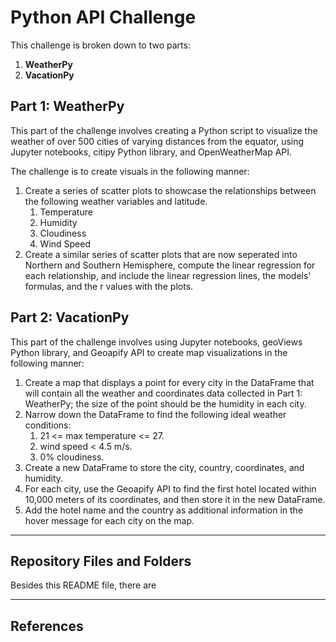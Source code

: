 # Python API Challenge

This challenge is broken down to two parts:

1. **WeatherPy**
2. **VacationPy**

## Part 1: WeatherPy

This part of the challenge involves creating a Python script to visualize the weather of over 500 cities of varying distances from the equator, using Jupyter notebooks, citipy Python library, and OpenWeatherMap API.

The challenge is to create visuals in the following manner:

1. Create a series of scatter plots to showcase the relationships between the following weather variables and latitude.
    1. Temperature
    2. Humidity
    3. Cloudiness
    4. Wind Speed
2. Create a similar series of scatter plots that are now seperated into Northern and Southern Hemisphere, compute the linear regression for each relationship, and include the linear regression lines, the models' formulas, and the r values with the plots.

## Part 2: VacationPy

This part of the challenge involves using Jupyter notebooks, geoViews Python library, and Geoapify API to create map visualizations in the following manner:

1. Create a map that displays a point for every city in the DataFrame that will contain all the weather and coordinates data collected in Part 1: WeatherPy; the size of the point should be the humidity in each city.
2. Narrow down the DataFrame to find the following ideal weather conditions:
    1. 21 <= max temperature <= 27.
    2. wind speed < 4.5 m/s.
    3. 0% cloudiness.
3. Create a new DataFrame to store the city, country, coordinates, and humidity.
4. For each city, use the Geoapify API to find the first hotel located within 10,000 meters of its coordinates, and then store it in the new DataFrame.
5. Add the hotel name and the country as additional information in the hover message for each city on the map.

---

## Repository Files and Folders

Besides this README file, there are


---

## References


